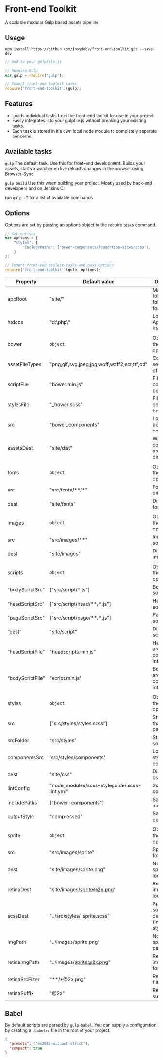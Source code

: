# Front-end Toolkit
A scalable modular Gulp based assets pipeline

## Usage
`npm install https://github.com/Insydebv/front-end-toolkit.git --save-dev`

```javascript
// Add to your gulpfile.js

// Require Gulp
var gulp = require('gulp');

// Import front-end toolkit tasks
require('front-end-toolkit')(gulp);

```

## Features
* Loads individual tasks from the front-end toolkit for use in your project.
* Easily integrates into your gulpfile.js without breaking your existing tasks.
* Each task is stored in it's own local node module to completely separate concerns.


## Available tasks
`gulp` The default task. Use this for front-end development. Builds your assets, starts a watcher en live reloads changes in the browser using Browser-Sync.

`gulp build` Use this when building your project. Mostly used by back-end developers and on Jenkins CI.

run `gulp -T` for a list of available commands

## Options
Options are set by passing an options object to the require tasks command.
```javascript
// Set options
var options = {
	"styles": {
		"includePaths": ["bower-components/foundation-sites/scss"],
	}
};

// Import front-end toolkit tasks and pass options
require('front-end-toolkit')(gulp, options);

```

**Property**|**Default value**|**Description**
-----|-----|-----
appRoot            |"site/"|Main dist folder followed by a forward slash
htdocs             |"d:\\php\\“|Location of Apache htdocs
 | | 
bower|`object`|Object with the following options
assetFileTypes|"png,gif,svg,jpeg,jpg,woff,woff2,eot,ttf,otf"|Comma separated list of filetypes
scriptFile    |"bower.min.js"|Filename for concatenated bower scripts
stylesFile    |"\_bower.scss"|Filename for concatenated bower styles
src           |"bower\_components"|Location of bower components
assetsDest    |"site/dist"|Where to copy bower assets for distribution
 | | 
fonts|`object`|Object with the following options
src           |"src/fonts/**/*"|Fonts source dir
dest|"site/fonts"|Distribution fonts dir
 | | 
images|`object`|Object with the following options
src           |"src/images/**"|Images source dir
dest|"site/images"|Distribution images dir
 | | 
scripts|`object`|Object with the following options
"bodyScriptSrc"|["src/script/*.js"]|Bodyscript source
“headScriptSrc"|["src/script/head/**/*.js"]|Headscript source
"pageScriptSrc"|["src/script/page/**/*.js"]|Pagescript source
“dest”|"site/script"|Distribution script dir
“headScriptFile”|"headscripts.min.js"|Headscripts are concatenated into this file
“bodyScriptFile”|"script.min.js"|Bodyscripts are concatenated into this file
 | | 
styles|`object`|Object with the following options
src|["src/styles/styles.scss"]|Stylesheets that are parsed
srcFolder        |"src/styles"|Stylesheets source folder
componentsSrc|'src/styles/components'|Location of styles components
dest         |"site/css"|Distribution css dir
lintConfig     |"node\_modules/scss-styleguide/.scss-lint.yml"|Scss-lint config
includePaths   |["bower-components"]|Sass includepaths
outputStyle    |"compressed"|Sass outputstyle
 | | 
sprite|`object`|Object with the following options
src|"src/images/sprite"|Sprite source folder
dest|"site/images/sprite.png"|Non retina sprite image location
retinaDest|"site/images/sprite@2x.png"|Retina sprite image location
scssDest|"../src/styles/\_sprite.scss"|Sprite SCSS source destination (include in styles.scss)
imgPath|"../images/sprite.png"|Non retina sprite image path for CSS
retinaImgPath|"../images/sprite@2x.png"|Retina sprite image path for CSS
retinaSrcFilter|"**/*@2x.png"|Retina SRC filter
retinaSuffix |"@2x"|Retina files suffix

## Babel
By default scripts are parsed by `gulp-babel`. 
You can supply a configuration by creating a `.babelrc` file in the root of your project.
```json
{
  "presets": ["es2015-without-strict"],
  "compact": true
}
```